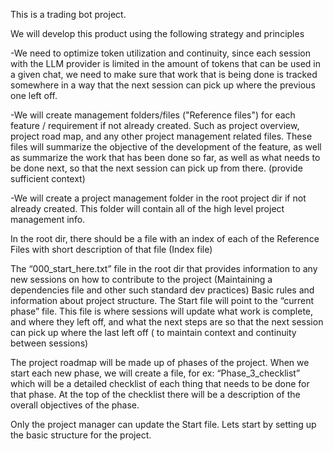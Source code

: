 This is a trading bot project.

We will develop this product using the following strategy and principles

-We need to optimize token utilization and continuity, since each session with the LLM provider is limited in the amount of tokens that can be used in a given chat, we need to make sure that work that is being done is tracked somewhere in a way that the next session can pick up where the previous one left off.

-We will create management folders/files ("Reference files") for each feature / requirement if not already created. Such as project overview, project road map, and any other project management related files.  These files will summarize the objective of the development of the feature, as well as summarize the work  that has been done so far, as well as what needs to be done next, so that the next session can pick up from there. (provide sufficient context)

-We will create a project management folder in the root project dir if not already created. This folder will contain all of the high level project management info. 


In the root dir, there should be a file with an index of each of the Reference Files with short description of that file (Index file)

The “000_start_here.txt” file in the root dir that provides information to any new sessions on how to contribute to the project (Maintaining a dependencies file and other such standard dev practices) Basic rules and information about project structure. The Start file will point to the “current phase” file. This file is where sessions will update what work is complete, and where they left off, and what the next steps are so that the next session can pick up where the last left off ( to maintain context and continuity between sessions)

The project roadmap will be made up of phases of the project. When we start each new phase, we will create a file, for ex: “Phase_3_checklist” which will be a detailed checklist of each thing that needs to be done for that phase. At the top of the checklist there will be a description of the overall objectives of the phase. 

Only the project manager can update the Start file. Lets start by setting up the basic structure for the project.
